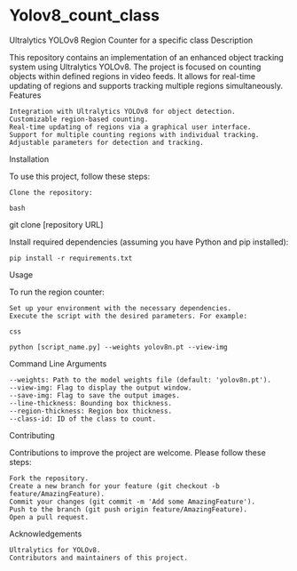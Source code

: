 # Yolov8_count_class

Ultralytics YOLOv8 Region Counter for a specific class
Description

This repository contains an implementation of an enhanced object tracking system using Ultralytics YOLOv8. The project is focused on counting objects within defined regions in video feeds. It allows for real-time updating of regions and supports tracking multiple regions simultaneously.
Features

    Integration with Ultralytics YOLOv8 for object detection.
    Customizable region-based counting.
    Real-time updating of regions via a graphical user interface.
    Support for multiple counting regions with individual tracking.
    Adjustable parameters for detection and tracking.

Installation

To use this project, follow these steps:

    Clone the repository:

    bash

git clone [repository URL]

Install required dependencies (assuming you have Python and pip installed):

    pip install -r requirements.txt

Usage

To run the region counter:

    Set up your environment with the necessary dependencies.
    Execute the script with the desired parameters. For example:

    css

    python [script_name.py] --weights yolov8n.pt --view-img

Command Line Arguments

    --weights: Path to the model weights file (default: 'yolov8n.pt').
    --view-img: Flag to display the output window.
    --save-img: Flag to save the output images.
    --line-thickness: Bounding box thickness.
    --region-thickness: Region box thickness.
    --class-id: ID of the class to count.

Contributing

Contributions to improve the project are welcome. Please follow these steps:

    Fork the repository.
    Create a new branch for your feature (git checkout -b feature/AmazingFeature).
    Commit your changes (git commit -m 'Add some AmazingFeature').
    Push to the branch (git push origin feature/AmazingFeature).
    Open a pull request.

Acknowledgements

    Ultralytics for YOLOv8.
    Contributors and maintainers of this project.
